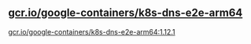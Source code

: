 
[gcr.io/google-containers/k8s-dns-e2e-arm64](https://hub.docker.com/r/anjia0532/google-containers.k8s-dns-e2e-arm64/tags/)
-----


[gcr.io/google-containers/k8s-dns-e2e-arm64:1.12.1](https://hub.docker.com/r/anjia0532/google-containers.k8s-dns-e2e-arm64/tags/)


